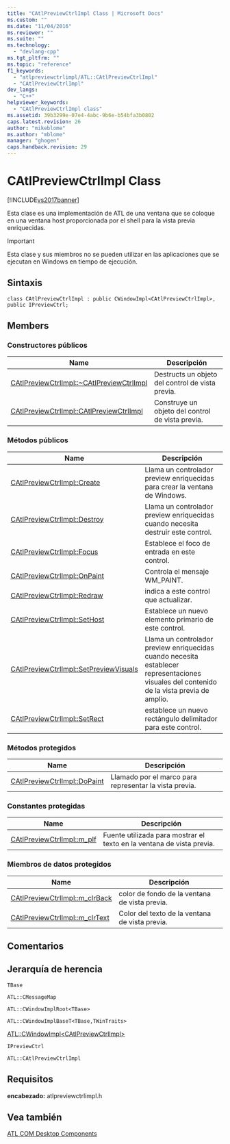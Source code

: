 ```yaml
---
title: "CAtlPreviewCtrlImpl Class | Microsoft Docs"
ms.custom: ""
ms.date: "11/04/2016"
ms.reviewer: ""
ms.suite: ""
ms.technology: 
  - "devlang-cpp"
ms.tgt_pltfrm: ""
ms.topic: "reference"
f1_keywords: 
  - "atlpreviewctrlimpl/ATL::CAtlPreviewCtrlImpl"
  - "CAtlPreviewCtrlImpl"
dev_langs: 
  - "C++"
helpviewer_keywords: 
  - "CAtlPreviewCtrlImpl class"
ms.assetid: 39b3299e-07e4-4abc-9b6e-b54bfa3b0802
caps.latest.revision: 26
author: "mikeblome"
ms.author: "mblome"
manager: "ghogen"
caps.handback.revision: 29
---
```

# CAtlPreviewCtrlImpl Class
[!INCLUDE[vs2017banner](../../assembler/inline/includes/vs2017banner.md)]

Esta clase es una implementación de ATL de una ventana que se coloque en una ventana host proporcionada por el shell para la vista previa enriquecidas.  
  
> [!IMPORTANT]
>  Esta clase y sus miembros no se pueden utilizar en las aplicaciones que se ejecutan en Windows en tiempo de ejecución.  
  
## Sintaxis  
  
```  
class CAtlPreviewCtrlImpl : public CWindowImpl<CAtlPreviewCtrlImpl>, public IPreviewCtrl;  
```  
  
## Members  
  
### Constructores públicos  
  
|Name|Descripción|  
|----------|-----------------|  
|[CAtlPreviewCtrlImpl::~CAtlPreviewCtrlImpl](../Topic/CAtlPreviewCtrlImpl::~CAtlPreviewCtrlImpl.md)|Destructs un objeto del control de vista previa.|  
|[CAtlPreviewCtrlImpl::CAtlPreviewCtrlImpl](../Topic/CAtlPreviewCtrlImpl::CAtlPreviewCtrlImpl.md)|Construye un objeto del control de vista previa.|  
  
### Métodos públicos  
  
|Name|Descripción|  
|----------|-----------------|  
|[CAtlPreviewCtrlImpl::Create](../Topic/CAtlPreviewCtrlImpl::Create.md)|Llama un controlador preview enriquecidas para crear la ventana de Windows.|  
|[CAtlPreviewCtrlImpl::Destroy](../Topic/CAtlPreviewCtrlImpl::Destroy.md)|Llama un controlador preview enriquecidas cuando necesita destruir este control.|  
|[CAtlPreviewCtrlImpl::Focus](../Topic/CAtlPreviewCtrlImpl::Focus.md)|Establece el foco de entrada en este control.|  
|[CAtlPreviewCtrlImpl::OnPaint](../Topic/CAtlPreviewCtrlImpl::OnPaint.md)|Controla el mensaje WM\_PAINT.|  
|[CAtlPreviewCtrlImpl::Redraw](../Topic/CAtlPreviewCtrlImpl::Redraw.md)|indica a este control que actualizar.|  
|[CAtlPreviewCtrlImpl::SetHost](../Topic/CAtlPreviewCtrlImpl::SetHost.md)|Establece un nuevo elemento primario de este control.|  
|[CAtlPreviewCtrlImpl::SetPreviewVisuals](../Topic/CAtlPreviewCtrlImpl::SetPreviewVisuals.md)|Llama un controlador preview enriquecidas cuando necesita establecer representaciones visuales del contenido de la vista previa de amplio.|  
|[CAtlPreviewCtrlImpl::SetRect](../Topic/CAtlPreviewCtrlImpl::SetRect.md)|establece un nuevo rectángulo delimitador para este control.|  
  
### Métodos protegidos  
  
|Name|Descripción|  
|----------|-----------------|  
|[CAtlPreviewCtrlImpl::DoPaint](../Topic/CAtlPreviewCtrlImpl::DoPaint.md)|Llamado por el marco para representar la vista previa.|  
  
### Constantes protegidas  
  
|Name|Descripción|  
|----------|-----------------|  
|[CAtlPreviewCtrlImpl::m\_plf](../Topic/CAtlPreviewCtrlImpl::m_plf.md)|Fuente utilizada para mostrar el texto en la ventana de vista previa.|  
  
### Miembros de datos protegidos  
  
|Name|Descripción|  
|----------|-----------------|  
|[CAtlPreviewCtrlImpl::m\_clrBack](../Topic/CAtlPreviewCtrlImpl::m_clrBack.md)|color de fondo de la ventana de vista previa.|  
|[CAtlPreviewCtrlImpl::m\_clrText](../Topic/CAtlPreviewCtrlImpl::m_clrText.md)|Color del texto de la ventana de vista previa.|  
  
## Comentarios  
  
## Jerarquía de herencia  
 `TBase`  
  
 `ATL::CMessageMap`  
  
 `ATL::CWindowImplRoot<TBase>`  
  
 `ATL::CWindowImplBaseT<TBase,TWinTraits>`  
  
 [ATL::CWindowImpl\<CAtlPreviewCtrlImpl\>](../../atl/reference/cwindowimpl-class.md)  
  
 `IPreviewCtrl`  
  
 `ATL::CAtlPreviewCtrlImpl`  
  
## Requisitos  
 **encabezado:** atlpreviewctrlimpl.h  
  
## Vea también  
 [ATL COM Desktop Components](../../atl/atl-com-desktop-components.md)